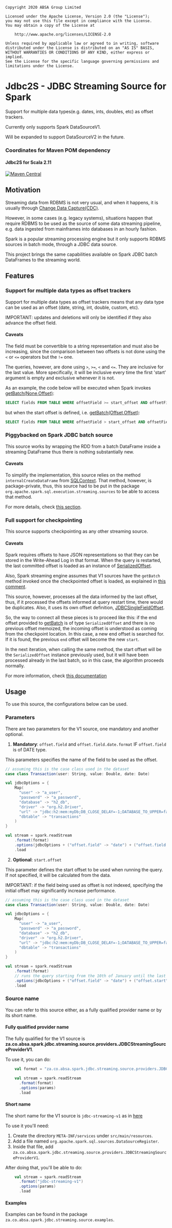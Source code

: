     Copyright 2020 ABSA Group Limited
    
    Licensed under the Apache License, Version 2.0 (the "License");
    you may not use this file except in compliance with the License.
    You may obtain a copy of the License at
    
        http://www.apache.org/licenses/LICENSE-2.0
    
    Unless required by applicable law or agreed to in writing, software
    distributed under the License is distributed on an "AS IS" BASIS,
    WITHOUT WARRANTIES OR CONDITIONS OF ANY KIND, either express or implied.
    See the License for the specific language governing permissions and
    limitations under the License.

# Jdbc2S - JDBC Streaming Source for Spark

Support for multiple data types(e.g. dates, ints, doubles, etc) as offset trackers.

Currently only supports Spark DataSourceV1.

Will be expanded to support DataSourceV2 in the future.

### Coordinates for Maven POM dependency
#### Jdbc2S for Scala 2.11
[![Maven Central](https://maven-badges.herokuapp.com/maven-central/za.co.absa/jdbc2s_2.11/badge.svg)](https://search.maven.org/artifact/za.co.absa/jdbc2s_2.11/1.0.0/jar)

## Motivation

Streaming data from RDBMS is not very usual, and when it happens, it is usually through [Change Data Capture(CDC)](https://en.wikipedia.org/wiki/Change_data_capture).

However, in some cases (e.g. legacy systems), situations happen that require RDBMS to be used as the source of some data
streaming pipeline, e.g. data ingested from mainframes into databases in an hourly fashion.

Spark is a popular streaming processing engine but it only supports RDBMS sources in batch mode, through a JDBC data source.

This project brings the same capabilities available on Spark JDBC batch DataFrames to the streaming world.


## Features

### Support for multiple data types as offset trackers
Support for multiple data types as offset trackers means that any data type can be used as an offset (date, string, int, double, custom, etc).

IMPORTANT: updates and deletions will only be identified if they also advance the offset field.

#### Caveats
The field must be convertible to a string representation and must also be increasing, since the comparison
between two offsets is not done using the `<` or `<=` operators but the `!=` one.

The queries, however, are done using `>`, `>=`, `<` and `<=`. They are inclusive for the last value. More specifically, 
it will be inclusive every time the first 'start' argument is empty and exclusive whenever it is not.

As an example, the code below will be executed when Spark invokes [getBatch(None,Offset)](https://github.com/apache/spark/blob/master/sql/core/src/main/scala/org/apache/spark/sql/execution/streaming/Source.scala#L61):  

```sql
SELECT fields FROM TABLE WHERE offsetField >= start_offset AND offsetField <= end_offset
```

but when the start offset is defined, i.e. [getBatch(Offset,Offset)](https://github.com/apache/spark/blob/master/sql/core/src/main/scala/org/apache/spark/sql/execution/streaming/Source.scala#L61):

```sql
SELECT fields FROM TABLE WHERE offsetField > start_offset AND offsetField <= end_offset
```

 
### Piggybacked on Spark JDBC batch source
This source works by wrapping the RDD from a batch DataFrame inside a streaming DataFrame thus there is nothing substantially new.

#### Caveats
To simplify the implementation, this source relies on the method `internalCreateDataFrame` from [SQLContext](https://github.com/apache/spark/blob/master/sql/core/src/main/scala/org/apache/spark/sql/SQLContext.scala#L385).
That method, however, is package-private, thus, this source had to be put in the package `org.apache.spark.sql.execution.streaming.sources`
to be able to access that method.

For more details, check [this section](https://github.com/AbsaOSS/Jdbc2S/blob/master/src/main/scala/org/apache/spark/sql/execution/streaming/sources/JDBCStreamingSourceV1.scala#L427).


### Full support for checkpointing
This source supports checkpointing as any other streaming source.

#### Caveats
Spark requires offsets to have JSON representations so that they can be stored in the Write-Ahead Log in that format.
When the query is restarted, the last committed offset is loaded as an instance of [SerializedOffset](https://github.com/apache/spark/blob/master/sql/core/src/main/scala/org/apache/spark/sql/execution/streaming/SerializedOffset.scala).

Also, Spark streaming engine assumes that V1 sources have the `getBatch` method invoked once the checkpointed offset is loaded, 
as explained in [this comment](https://github.com/apache/spark/blob/master/sql/core/src/main/scala/org/apache/spark/sql/execution/streaming/MicroBatchExecution.scala#L302).

This source, however, processes all the data informed by the last offset, thus, if it processed the offsets informed at query 
restart time, there would be duplicates. Also, it uses its own offset definition, [JDBCSingleFieldOffset](https://github.com/AbsaOSS/Jdbc2S/blob/master/src/main/scala/za/co/absa/spark/jdbc/streaming/source/offsets/JDBCSingleFieldOffset.scala).

So, the way to connect all these pieces is to proceed like this: if the end offset provided to [getBatch](https://github.com/apache/spark/blob/master/sql/core/src/main/scala/org/apache/spark/sql/execution/streaming/Source.scala#L61)
is of type `SerializedOffset` and there is no previous offset memoized, the incoming offset is understood as coming
from the checkpoint location. In this case, a new end offset is searched for. If it is found, the previous `end` offset will become the new `start`.

In the next iteration, when calling the same method, the start offset will be the `SerializedOffset` instance previously used,
but it will have been processed already in the last batch, so in this case, the algorithm proceeds normally.

For more information, check [this documentation](https://github.com/AbsaOSS/Jdbc2S/blob/master/src/main/scala/org/apache/spark/sql/execution/streaming/sources/JDBCStreamingSourceV1.scala#L285)

## Usage

To use this source, the configurations below can be used.

### Parameters
There are two parameters for the V1 source, one mandatory and another optional.

1. **Mandatory**: `offset.field` and `offset.field.date.format` IF `offset.field` is of DATE type.

This parameters specifies the name of the field to be used as the offset.

```scala
// assuming this is the case class used in the dataset
case class Transaction(user: String, value: Double, date: Date)

val jdbcOptions = {
    Map(
      "user" -> "a_user",
      "password" -> "a_password",
      "database" -> "h2_db",
      "driver" -> "org.h2.Driver",
      "url" -> "jdbc:h2:mem:myDb;DB_CLOSE_DELAY=-1;DATABASE_TO_UPPER=false",
      "dbtable" -> "transactions"
    )
}

val stream = spark.readStream
    .format(format)
    .options(jdbcOptions + ("offset.field" -> "date") + ("offset.field.date.format" -> "YYYY-MM-DD")) // use the field 'date' as the offset field
    .load
```


2. **Optional**: `start.offset`

This parameter defines the start offset to be used when running the query. If not specified, it will be calculated from
the data.

IMPORTANT: if the field being used as offset is not indexed, specifying the initial offset may significantly increase performance.

```scala
// assuming this is the case class used in the dataset
case class Transaction(user: String, value: Double, date: Date)

val jdbcOptions = {
    Map(
      "user" -> "a_user",
      "password" -> "a_password",
      "database" -> "h2_db",
      "driver" -> "org.h2.Driver",
      "url" -> "jdbc:h2:mem:myDb;DB_CLOSE_DELAY=-1;DATABASE_TO_UPPER=false",
      "dbtable" -> "transactions"
    )
}

val stream = spark.readStream
    .format(format)
    // runs the query starting from the 10th of January until the last date there is data available
    .options(jdbcOptions + ("offset.field" -> "date") + ("offset.start" -> "2020-01-10") + ("offset.field.date.format" -> "YYYY-MM-DD"))
    .load
```

### Source name
You can refer to this source either, as a fully qualified provider name or by its short name.

#### Fully qualified provider name
The fully qualified for the V1 source is **za.co.absa.spark.jdbc.streaming.source.providers.JDBCStreamingSourceProviderV1**.

To use it, you can do:

```scala
    val format = "za.co.absa.spark.jdbc.streaming.source.providers.JDBCStreamingSourceProviderV1"

    val stream = spark.readStream
      .format(format)
      .options(params)
      .load
```

#### Short name
The short name for the V1 source is `jdbc-streaming-v1` as in [here](https://github.com/AbsaOSS/Jdbc2S/blob/master/src/main/scala/za/co/absa/spark/jdbc/streaming/source/providers/JDBCStreamingSourceProviderV1.scala#L47)

To use it you'll need:

1. Create the directory `META-INF/services` under `src/main/resources`.
2. Add a file named `org.apache.spark.sql.sources.DataSourceRegister`.
3. Inside that file, add `za.co.absa.spark.jdbc.streaming.source.providers.JDBCStreamingSourceProviderV1`.

After doing that, you'll be able to do:

```scala
    val stream = spark.readStream
      .format("jdbc-streaming-v1")
      .options(params)
      .load
```


#### Examples
Examples can be found in the package `za.co.absa.spark.jdbc.streaming.source.examples`.
